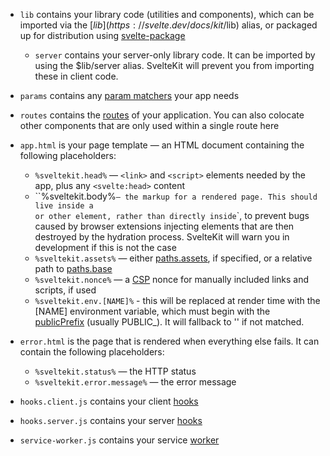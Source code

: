 - `lib` contains your library code (utilities and components), which can be imported via the [$lib](https://svelte.dev/docs/kit/$lib) alias, or packaged up for distribution using [svelte-package](https://svelte.dev/docs/kit/packaging)

  - `server` contains your server-only library code. It can be imported by using the $lib/server alias. SvelteKit will prevent you from importing these in client code.

- `params` contains any [param matchers](https://svelte.dev/docs/kit/advanced-routing#Matching) your app needs

- `routes` contains the [routes](https://svelte.dev/docs/kit/routing) of your application. You can also colocate other components that are only used within a single route here

- `app.html` is your page template — an HTML document containing the following placeholders:

  - `%sveltekit.head%` — `<link>` and `<script>` elements needed by the app, plus any `<svelte:head>` content
  - ``%sveltekit.body%`— the markup for a rendered page. This should live inside a `<div>` or other element, rather than directly inside `<body>`, to prevent bugs caused by browser extensions injecting elements that are then destroyed by the hydration process. SvelteKit will warn you in development if this is not the case
  - `%sveltekit.assets%` — either [paths.assets](https://svelte.dev/docs/kit/configuration#paths), if specified, or a relative path to [paths.base](https://svelte.dev/docs/kit/configuration#paths)
  - `%sveltekit.nonce%` — a [CSP](https://svelte.dev/docs/kit/configuration#csp) nonce for manually included links and scripts, if used
  - `%sveltekit.env.[NAME]%` - this will be replaced at render time with the [NAME] environment variable, which must begin with the [publicPrefix](https://svelte.dev/docs/kit/configuration#env) (usually PUBLIC\_). It will fallback to '' if not matched.

- `error.html` is the page that is rendered when everything else fails. It can contain the following placeholders:

  - `%sveltekit.status%` — the HTTP status
  - `%sveltekit.error.message%` — the error message

- `hooks.client.js` contains your client [hooks](https://svelte.dev/docs/kit/hooks)
- `hooks.server.js` contains your server [hooks](https://svelte.dev/docs/kit/hooks)
- `service-worker.js` contains your service [worker](https://svelte.dev/docs/kit/service-workers)
